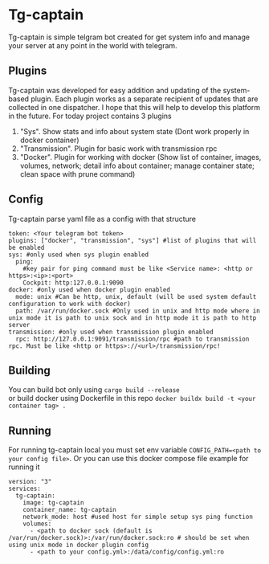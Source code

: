# Tg-captain
Tg-captain is simple telgram bot created for get system info and manage your server at any point in the world with telegram.
## Plugins
Tg-captain was developed for easy addition and updating of the system-based plugin. Each plugin works as a separate recipient of updates that are collected in one dispatcher. I hope that this will help to develop this platform in the future.
For today project contains 3 plugins
1. "Sys". Show stats and info about system state (Dont work properly in docker container)<br>
2. "Transmission". Plugin for basic work with transmission rpc<br>
3. "Docker". Plugin for working with docker (Show list of container, images, volumes, network; detail info about container; manage container state; clean space with prune command)
## Config
Tg-captain parse yaml file as a config with that structure
```
token: <Your telegram bot token>
plugins: ["docker", "transmission", "sys"] #list of plugins that will be enabled
sys: #only used when sys plugin enabled
  ping:
    #key pair for ping command must be like <Service name>: <http or https>:<ip>:<port>
    Cockpit: http:127.0.0.1:9090
docker: #only used when docker plugin enabled
  mode: unix #Can be http, unix, default (will be used system default configuration to work with docker)
  path: /var/run/docker.sock #Only used in unix and http mode where in unix mode it is path to unix sock and in http mode it is path to http server
transmission: #only used when transmission plugin enabled
  rpc: http://127.0.0.1:9091/transmission/rpc #path to transmission rpc. Must be like <http or https>://<url>/transmission/rpc!
```
## Building
You can build bot only using `cargo build --release`<br> or build docker using Dockerfile in this repo `docker buildx build -t <your container tag> .`
## Running
For running tg-captain local you must set env variable `CONFIG_PATH=<path to your config file>`.
Or you can use this docker compose file example for running it
```
version: "3"
services:
  tg-captain:
    image: tg-captain
    container_name: tg-captain
    network_mode: host #used host for simple setup sys ping function
    volumes:
      - <path to docker sock (default is /var/run/docker.sock)>:/var/run/docker.sock:ro # should be set when using unix mode in docker plugin config
      - <path to your config.yml>:/data/config/config.yml:ro
```
